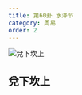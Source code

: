 ```yaml
---
title: 第60卦 水泽节
category: 周易
order: 2
---
```


![兌下坎上](https://upload.wikimedia.org/wikipedia/commons/d/d3/Yijing-60.png)

## 兌下坎上